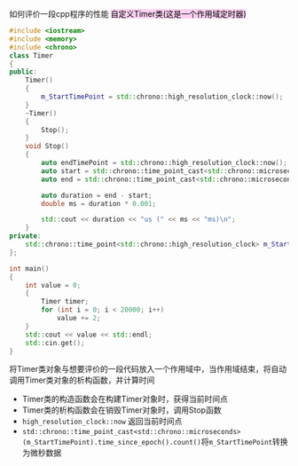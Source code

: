 如何评价一段cpp程序的性能
<mark style="background: #FFB8EBA6;">自定义Timer类(这是一个作用域定时器)</mark>
```c++
#include <iostream>
#include <memory>
#include <chrono>
class Timer
{
public:
	Timer() 
	{
		m_StartTimePoint = std::chrono::high_resolution_clock::now();
	}
	~Timer()
	{
		Stop();
	}
	void Stop()
	{
		auto endTimePoint = std::chrono::high_resolution_clock::now();
		auto start = std::chrono::time_point_cast<std::chrono::microseconds>(m_StartTimePoint).time_since_epoch().count();
		auto end = std::chrono::time_point_cast<std::chrono::microseconds>(endTimePoint).time_since_epoch().count();

		auto duration = end - start;
		double ms = duration * 0.001;

		std::cout << duration << "us (" << ms << "ms)\n";
	}
private:
	std::chrono::time_point<std::chrono::high_resolution_clock> m_StartTimePoint;
};

int main()
{
	int value = 0;
	{
		Timer timer;
		for (int i = 0; i < 20000; i++)
			value += 2;
	}
	std::cout << value << std::endl;
	std::cin.get();
}
```
将Timer类对象与想要评价的一段代码放入一个作用域中，当作用域结束，将自动调用Timer类对象的析构函数，并计算时间

- Timer类的构造函数会在构建Timer对象时，获得当前时间点
- Timer类的析构函数会在销毁Timer对象时，调用Stop函数
- ```high_resolution_clock::now``` 返回当前时间点
- ```std::chrono::time_point_cast<std::chrono::microseconds>(m_StartTimePoint).time_since_epoch().count()```将```m_StartTimePoint```转换为微秒数据